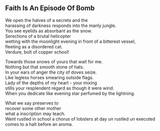 Faith Is An Episode Of Bomb
---------------------------
We open the halves of a secrets and the  
harassing of darkness responds into the manly jungle.  
You see eyelids as absorbant as the snow.  
Serections of a brutal helicopter  
wetting with the moonlight evening in front of a bitterest vessel,  
fleeting as a disordered cat.  
Verdure, bolt of copper school!  
  
Towards those snows of yours that wait for me.  
Nothing but that smooth stone of hats.  
In your ears of anger the city of doves seize.  
Like legless horses smearing outside flags.  
Lady of the depths of my heart - your mixing  
stills your resplendent regard as though it were wind.  
When you dedicate like evening star perfumed by the lightning.  
  
What we say preserves to  
recover some other mother  
what a inscription may teach.  
Went rustled in school a chorus of lobsters at day un rustled un executed  
comes to a halt before an aroma.  
